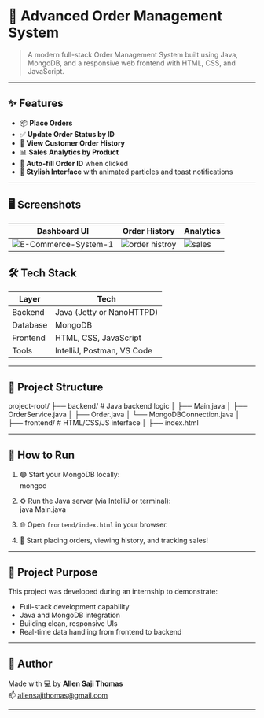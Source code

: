 # 🚀 Advanced Order Management System
> A modern full-stack Order Management System built using Java, MongoDB, and a responsive web frontend with HTML, CSS, and JavaScript.

---

## ✨ Features

- 📦 **Place Orders**  
- ✅ **Update Order Status by ID**  
- 📜 **View Customer Order History**  
- 📊 **Sales Analytics by Product**  
- 🧠 **Auto-fill Order ID** when clicked  
- 🎨 **Stylish Interface** with animated particles and toast notifications

---

## 🖥️ Screenshots

| Dashboard UI | Order History | Analytics |
|--------------|----------------|------------|
| ![E-Commerce-System-1](https://github.com/user-attachments/assets/bfc27578-0449-449e-85d6-46cbd15c90eb)|   ![order histroy](https://github.com/user-attachments/assets/4e2162df-0d1e-414a-81ed-496ff3ca60e9)|   ![sales](https://github.com/user-attachments/assets/3e60f45e-50e3-4065-a3d5-bd5597f31937)|



## 🛠 Tech Stack

| Layer     | Tech                      |
|-----------|---------------------------|
| Backend   | Java (Jetty or NanoHTTPD) |
| Database  | MongoDB                   |
| Frontend  | HTML, CSS, JavaScript     |
| Tools     | IntelliJ, Postman, VS Code|

---

## 📂 Project Structure

project-root/
├── backend/ # Java backend logic
│ ├── Main.java
│ ├── OrderService.java
│ ├── Order.java
│ └── MongoDBConnection.java
│
├── frontend/ # HTML/CSS/JS interface
│ ├── index.html


---

## 🚀 How to Run

1. 🟢 Start your MongoDB locally:  
mongod

2. ⚙️ Run the Java server (via IntelliJ or terminal):  
java Main.java

3. 🌐 Open `frontend/index.html` in your browser.

4. 🧪 Start placing orders, viewing history, and tracking sales!

---

## 📌 Project Purpose

This project was developed during an internship to demonstrate:

- Full-stack development capability
- Java and MongoDB integration
- Building clean, responsive UIs
- Real-time data handling from frontend to backend

---

## 🙌 Author

Made with 💻 by **Allen Saji Thomas**  
📫 [allensajithomas@gmail.com](mailto:allensajithomas@gmail.com)

---

